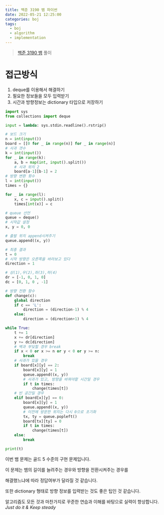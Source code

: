 ```yaml
---
title: 백준 3190 뱀 파이썬
date: 2022-05-21 12:25:00
categories: boj
tags:
  - boj
  - algorithm
  - implementation
---
```



> [백준 3190 뱀](https://www.acmicpc.net/problem/3190) 풀이

# 접근방식
1. deque를 이용해서 해결하기
2. 필요한 정보들을 모두 입력받기
3. 시간과 방향정보는 dictionary 타입으로 저장하기

~~~python
import sys
from collections import deque

input = lambda: sys.stdin.readline().rstrip()

# 보드 크기
n = int(input())
board = [[0 for _ in range(n)] for _ in range(n)]
# 사과 갯수
k = int(input())
for _ in range(k):
    a, b = map(int, input().split())
    # 사과 위치 2
    board[a-1][b-1] = 2
# 방향 변환 횟수
l = int(input())
times = {}

for _ in range(l):
    x, c = input().split()
    times[int(x)] = c

# queue 선언
queue = deque()
# 시작값 설정
x, y = 0, 0

# 출발 위치 append시켜주기
queue.append((x, y))

# 최종 결과
t = 0
# 시작 방향은 오른쪽을 바라보고 있다
direction = 1

# 상(1),우(2),좌(3),하(4)
dr = [-1, 0, 1, 0]
dc = [0, 1, 0 , -1]

# 방향 전환 함수
def change(c):
    global direction
    if c == 'L':
        direction = (direction-1) % 4
    else:
        direction = (direction+1) % 4

while True:
    t += 1
    x += dr[direction]
    y += dc[direction]
    # 벽과 부딪힐 경우 break
    if x < 0 or x >= n or y < 0 or y >= n:
        break
    # 사과가 있을 경우
    if board[x][y] == 2:
        board[x][y] = 1
        queue.append((x, y))
        # 사과가 있고, 방향을 바꿔야할 시간일 경우
        if t in times:
            change(times[t])
    # 빈 공간일 경우
    elif board[x][y] == 0:
        board[x][y] = 1
        queue.append((x, y))
        # 이전에 방문한 위치는 다시 0으로 초기화
        tx, ty = queue.popleft()
        board[tx][ty] = 0
        if t in times:
            change(times[t])
    else:
        break

print(t)
~~~

이번 뱀 문제는 골드 5 수준의 구현 문제입니다.

이 문제는 뱀의 길이를 늘려주는 경우와 방향을 전환시켜주는 경우를  

해결했느냐에 따라 정답여부가 달라질 것 같습니다.

또한 dictionary 형태로 방향 정보를 입력받는 것도 좋은 팁인 것 같습니다.

알고리즘도 모든 것과 마찬가지로 꾸준한 연습과 이해를 바탕으로 실력이 향상합니다.    
*Just do it & Keep steady*
